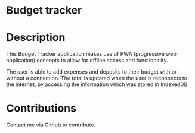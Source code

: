 # Budget tracker

# Description
This Budget Tracker application makes use of PWA (progressive web application) concepts to allow for offline access and functionality.

The user is able to add expenses and deposits to their budget with or without a connection. The total is updated when the user is reconnects to the internet, by accessing the information which was stored in IndexedDB.

# Contributions
Contact me via Github to contribute.


